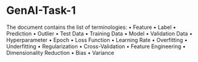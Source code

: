 # GenAI-Task-1
The document contains the list of terminologies: • Feature • Label • Prediction • Outlier • Test Data • Training Data • Model • Validation Data • Hyperparameter • Epoch • Loss Function • Learning Rate • Overfitting • Underfitting • Regularization • Cross-Validation • Feature Engineering • Dimensionality Reduction • Bias • Variance
